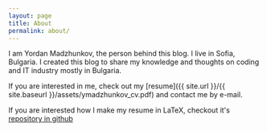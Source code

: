 ```yaml
---
layout: page
title: About
permalink: about/
---
```

I am Yordan Madzhunkov, the person behind this blog. I live in Sofia,
Bulgaria. I created this blog to share my knowledge and thoughts on
coding and IT industry mostly in Bulgaria.

If you are interested in me, check out my [resume]({{ site.url }}/{{ site.baseurl }}/assets/ymadzhunkov_cv.pdf) and contact me by e-mail.

If you are interested how I make my resume in LaTeX, checkout it's [repository in github](https://github.com/ymadzhunkov/cv) 

